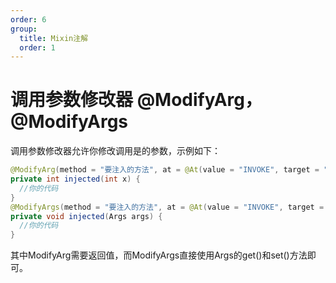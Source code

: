 ```yaml
---
order: 6
group: 
  title: Mixin注解
  order: 1
---
```

# 调用参数修改器 @ModifyArg，@ModifyArgs
调用参数修改器允许你修改调用是的参数，示例如下：
```java
@ModifyArg(method = "要注入的方法", at = @At(value = "INVOKE", target = "调用的对象类名;调用的方法"), index = 编号)
private int injected(int x) {
  //你的代码
}
@ModifyArgs(method = "要注入的方法", at = @At(value = "INVOKE", target = "调用的对象类名;调用的方法"))
private void injected(Args args) {
  //你的代码
}
```
其中ModifyArg需要返回值，而ModifyArgs直接使用Args的get()和set()方法即可。
